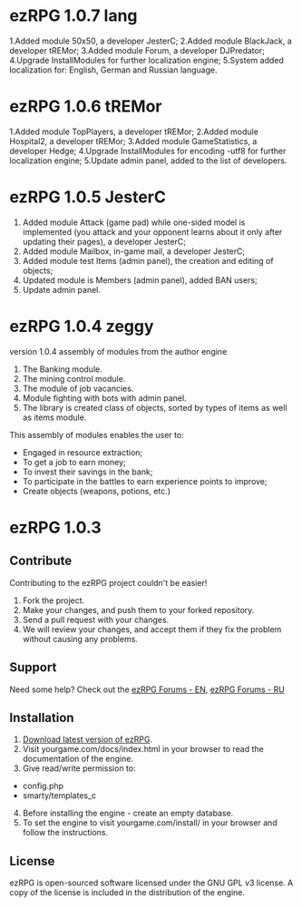 ezRPG 1.0.7 lang 
=================
1.Added module 50x50, a developer JesterC;
2.Added module BlackJack, a developer tREMor;
3.Added module Forum, a developer DJPredator;
4.Upgrade InstallModules for further localization engine;
5.System added localization for: English, German and Russian language.

ezRPG 1.0.6 tREMor 
=================
1.Added module TopPlayers, a developer tREMor;
2.Added module Hospital2, a developer tREMor;
3.Added module GameStatistics, a developer Hedge;
4.Upgrade InstallModules for encoding -utf8 for further localization engine;
5.Update admin panel, added to the list of developers.

ezRPG 1.0.5 JesterC 
=================
1. Added module Attack (game pad) while one-sided model is implemented (you attack and your opponent learns about it only after updating their pages), a developer JesterC;
2. Added module Mailbox, in-game mail, a developer JesterC;
3. Added module test Items (admin panel), the creation and editing of objects;
4. Updated module is Members (admin panel), added BAN users;
5. Update admin panel.

ezRPG 1.0.4 zeggy
=================
version 1.0.4 assembly of modules from the author engine

1. The Banking module.
2. The mining control module.
3. The module of job vacancies.
4. Module fighting with bots with admin panel.
5. The library is created class of objects, sorted by types of items as well as items module.

This assembly of modules enables the user to:
- Engaged in resource extraction;
- To get a job to earn money;
- To invest their savings in the bank;
- To participate in the battles to earn experience points to improve;
- Create objects (weapons, potions, etc.)

ezRPG 1.0.3
===========

## Contribute
Contributing to the ezRPG project couldn't be easier!

1. Fork the project.
2. Make your changes, and push them to your forked repository.
3. Send a pull request with your changes.
4. We will review your changes, and accept them if they fix the problem without causing any problems.

## Support
Need some help? Check out the [ezRPG Forums - EN](http://www.makewebgames.com/forumdisplay.php/328-ezRPG), [ezRPG Forums - RU](http://www.ugragames.ru/forums/)

## Installation

1. [Download latest version of ezRPG](https://github.com/EdwardBlack13/ezrpg-1.0.x.git).
2. Visit yourgame.com/docs/index.html in your browser to read the documentation of the engine.
3. Give read/write permission to:
  * config.php
  * smarty/templates_c
4. Before installing the engine - create an empty database.
5. To set the engine to visit yourgame.com/install/ in your browser and follow the instructions.

## License

ezRPG is open-sourced software licensed under the GNU GPL v3 license.
A copy of the license is included in the distribution of the engine.
